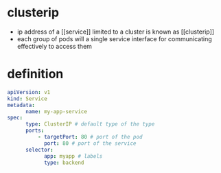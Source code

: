 # clusterip
- ip address of a [[service]] limited to a cluster is known as [[clusterip]] 
- each group of pods will a single service interface for communicating effectively to access them

# definition
```yaml
apiVersion: v1
kind: Service
metadata:
      name: my-app-service
spec:
      type: ClusterIP # default type of the type
      ports:
          - targetPort: 80 # port of the pod
            port: 80 # port of the service
      selector:
            app: myapp # labels
            type: backend
```
